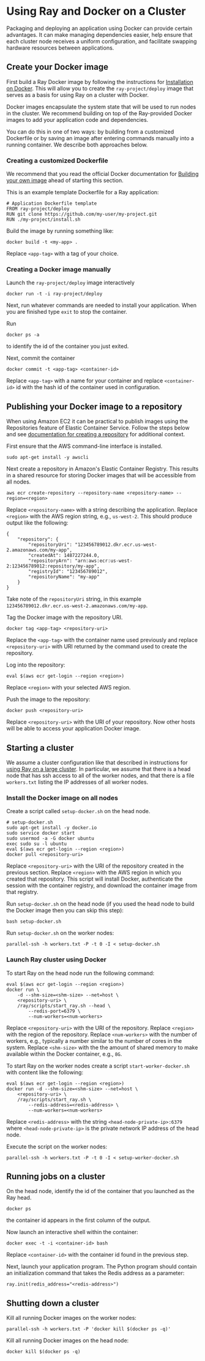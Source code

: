 # Using Ray and Docker on a Cluster

Packaging and deploying an application using Docker can provide certain advantages. It can make managing dependencies easier, help ensure that each cluster node receives a uniform configuration, and facilitate swapping hardware resources between applications.


## Create your Docker image

First build a Ray Docker image by following the instructions for [Installation on Docker](install-on-docker.md).
This will allow you to create the `ray-project/deploy` image that serves as a basis for using Ray on a cluster with Docker.

Docker images encapsulate the system state that will be used to run nodes in the cluster.
We recommend building on top of the Ray-provided Docker images to add your application code and dependencies.

You can do this in one of two ways: by building from a customized Dockerfile or by saving an image after entering commands manually into a running container.
We describe both approaches below.

### Creating a customized Dockerfile

We recommend that you read the official Docker documentation for [Building your own image](https://docs.docker.com/engine/getstarted/step_four/) ahead of starting this section.

This is an example template Dockerfile for a Ray application:

```
# Application Dockerfile template
FROM ray-project/deploy
RUN git clone https://github.com/my-user/my-project.git
RUN ./my-project/install.sh
```

Build the image by running something like:
```
docker build -t <my-app> .
```
Replace `<app-tag>` with a tag of your choice.


### Creating a Docker image manually

Launch the `ray-project/deploy` image interactively

```
docker run -t -i ray-project/deploy
```

Next, run whatever commands are needed to install your application.
When you are finished type `exit` to stop the container.

Run
```
docker ps -a
```
to identify the id of the container you just exited.

Next, commit the container 
```
docker commit -t <app-tag> <container-id>
```

Replace `<app-tag>` with a name for your container and replace `<container-id>` id with the hash id of the container used in configuration.

## Publishing your Docker image to a repository

When using Amazon EC2 it can be practical to publish images using the Repositories feature of Elastic Container Service.
Follow the steps below and see [documentation for creating a repository](http://docs.aws.amazon.com/AmazonECR/latest/userguide/repository-create.html) for additional context.

First ensure that the AWS command-line interface is installed.

```
sudo apt-get install -y awscli
```

Next create a repository in Amazon's Elastic Container Registry.
This results in a shared resource for storing Docker images that will be accessible from all nodes.


```
aws ecr create-repository --repository-name <repository-name> --region=<region>
```

Replace `<repository-name>` with a string describing the application.
Replace `<region>` with the AWS region string, e.g., `us-west-2`.
This should produce output like the following:

```
{
    "repository": {
        "repositoryUri": "123456789012.dkr.ecr.us-west-2.amazonaws.com/my-app",
        "createdAt": 1487227244.0,
        "repositoryArn": "arn:aws:ecr:us-west-2:123456789012:repository/my-app",
        "registryId": "123456789012",
        "repositoryName": "my-app"
    }
}
```

Take note of the `repositoryUri` string, in this example `123456789012.dkr.ecr.us-west-2.amazonaws.com/my-app`.


Tag the Docker image with the repository URI.

```
docker tag <app-tag> <repository-uri>
```

Replace the `<app-tag>` with the container name used previously and replace `<repository-uri>` with URI returned by the command used to create the repository.

Log into the repository:

```
eval $(aws ecr get-login --region <region>)
```

Replace `<region>` with your selected AWS region.

Push the image to the repository:
```
docker push <repository-uri>
```
Replace `<repository-uri>` with the URI of your repository. Now other hosts will be able to access your application Docker image.


## Starting a cluster

We assume a cluster configuration like that described in instructions for [using Ray on a large cluster](using-ray-on-a-large-cluster.md).
In particular, we assume that there is a head node that has ssh access to all of the worker nodes, and that there is a file `workers.txt` listing the IP addresses of all worker nodes.

### Install the Docker image on all nodes

Create a script called `setup-docker.sh` on the head node.
```
# setup-docker.sh
sudo apt-get install -y docker.io
sudo service docker start
sudo usermod -a -G docker ubuntu
exec sudo su -l ubuntu
eval $(aws ecr get-login --region <region>)
docker pull <repository-uri>
```

Replace `<repository-uri>` with the URI of the repository created in the previous section.
Replace `<region>` with the AWS region in which you created that repository.
This script will install Docker, authenticate the session with the container registry, and download the container image from that registry.

Run `setup-docker.sh` on the head node (if you used the head node to build the Docker image then you can skip this step):
```
bash setup-docker.sh
```

Run `setup-docker.sh` on the worker nodes:
```
parallel-ssh -h workers.txt -P -t 0 -I < setup-docker.sh
```

### Launch Ray cluster using Docker

To start Ray on the head node run the following command:

```
eval $(aws ecr get-login --region <region>)
docker run \
    -d --shm-size=<shm-size> --net=host \
    <repository-uri> \
    /ray/scripts/start_ray.sh --head \
        --redis-port=6379 \
        --num-workers=<num-workers>
```

Replace `<repository-uri>` with the URI of the repository.
Replace `<region>` with the region of the repository.
Replace `<num-workers>` with the number of workers, e.g., typically a number similar to the number of cores in the system.
Replace `<shm-size>` with the the amount of shared memory to make available within the Docker container, e.g., `8G`.


To start Ray on the worker nodes create a script `start-worker-docker.sh` with content like the following:
```
eval $(aws ecr get-login --region <region>)
docker run -d --shm-size=<shm-size> --net=host \
    <repository-uri> \
    /ray/scripts/start_ray.sh \
        --redis-address=<redis-address> \
        --num-workers=<num-workers>

```

Replace `<redis-address>` with the string `<head-node-private-ip>:6379` where `<head-node-private-ip>` is the private network IP address of the head node.

Execute the script on the worker nodes:
```
parallel-ssh -h workers.txt -P -t 0 -I < setup-worker-docker.sh
```


## Running jobs on a cluster

On the head node, identify the id of the container that you launched as the Ray head.

```
docker ps
```

the container id appears in the first column of the output.

Now launch an interactive shell within the container:

```
docker exec -t -i <container-id> bash
```

Replace `<container-id>` with the container id found in the previous step.

Next, launch your application program.
The Python program should contain an initialization command that takes the Redis address as a parameter:

```
ray.init(redis_address="<redis-address>")
```


## Shutting down a cluster

Kill all running Docker images on the worker nodes:
```
parallel-ssh -h workers.txt -P 'docker kill $(docker ps -q)'
```

Kill all running Docker images on the head node:
```
docker kill $(docker ps -q)
```